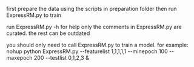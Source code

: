 first prepare the data using the scripts in preparation folder then run ExpressRM.py to train

run ExpressRM.py -h for help
only the comments in ExpressRM.py are curated. the rest can be outdated

you should only need to call ExpressRM.py to train a model. for example: 
nohup python ExpressRM.py --featurelist 1,1,1,1,1 --minepoch 100 --maxepoch 200 --testlist 0,1,2,3 &
